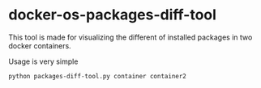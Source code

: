 # docker-os-packages-diff-tool

<p>This tool is made for visualizing the different of installed packages in two docker containers.<p>
<p>Usage is very simple</p>

```Shell
python packages-diff-tool.py container container2
```
